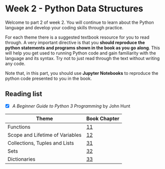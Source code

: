 # Week 2 - Python Data Structures

Welcome to part 2 of week 2. You will continue to learn about the Python language and develop your
coding skills through practice.

For each theme there is a suggested textbook resource for you to read through. A very important
directive is that you **should reproduce the python statements and programs shown in the book as you
go along**. This will help you get used to running Python code and gain familiarity with the
language and its syntax. Try not to just read through the text without writing any code. 

Note that, in this part, you should use **Jupyter Notebooks** to reproduce the python code presented
to you in the book.

## Reading list

- [x] *A Beginner Guide to Python 3 Programming* by John Hunt

| Theme                           | Book Chapter                                                   |
| ------------------------------- | -------------------------------------------------------------- |
| Functions                       | [11](https://ncl.instructure.com/courses/44969/files/6272929?module_item_id=2555309) |
| Scope and Lifetime of Variables | [12](https://ncl.instructure.com/courses/44969/files/6272930?module_item_id=2555310) |
| Collections, Tuples and Lists   | [31](https://ncl.instructure.com/courses/44969/files/6272926?module_item_id=2555306) |
| Sets                            | [32](https://ncl.instructure.com/courses/44969/files/6272927?module_item_id=2555307) |
| Dictionaries                    | [33](https://ncl.instructure.com/courses/44969/files/6272928?module_item_id=2555308) |
